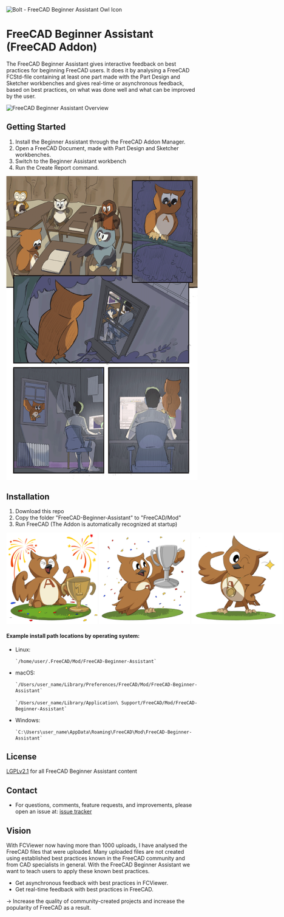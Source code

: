 <img src="bolt.jpg" alt="Bolt - FreeCAD Beginner Assistant Owl Icon" style="width:320px;"/>

# FreeCAD Beginner Assistant (FreeCAD Addon)


The FreeCAD Beginner Assistant gives interactive feedback on best practices for beginning FreeCAD users. It does it by analysing a FreeCAD FCStd-file containing at least one part made with the Part Design and Sketcher workbenches and gives real-time or asynchronous feedback, based on best practices, on what was done well and what can be improved by the user.

![FreeCAD Beginner Assistant Overview](freecad-beginner-assistant-overview.png)

## Getting Started
1. Install the Beginner Assistant through the FreeCAD Addon Manager.
2. Open a FreeCAD Document, made with Part Design and Sketcher workbenches.
3. Switch to the Beginner Assistant workbench
4. Run the Create Report command.

![FreeCAD Beginner Assistant Story Comic](freecad-beginner-assistant-bolt-comic.png)

## Installation
1. Download this repo
2. Copy the folder "FreeCAD-Beginner-Assistant" to "FreeCAD/Mod"
3. Run FreeCAD (The Addon is automatically recognized at startup)

<span style="white-space: nowrap;">
<img src="bolt-happy-4.png" alt="Bolt happy level 4 mood" style="width:240px;"/>
<img src="bolt-happy-3.png" alt="Bolt happy level 3 mood" style="width:240px;"/>
<img src="bolt-happy-2.png" alt="Bolt happy level 2 mood" style="width:240px;"/>
<img src="bolt-happy-1.png" alt="Bolt happy level 1 mood" style="width:240px;"/>
<img src="bolt-neutral.png" alt="Bolt neutral mood" style="width:240px;"/>
<img src="bolt-sad.png" alt="Bolt sad mood" style="width:240px;"/>
</span>


#### Example install path locations by operating system:

* Linux:

      `/home/user/.FreeCAD/Mod/FreeCAD-Beginner-Assistant`


* macOS:

      `/Users/user_name/Library/Preferences/FreeCAD/Mod/FreeCAD-Beginner-Assistant`

      `/Users/user_name/Library/Application\ Support/FreeCAD/Mod/FreeCAD-Beginner-Assistant`


* Windows:

      `C:\Users\user_name\AppData\Roaming\FreeCAD\Mod\FreeCAD-Beginner-Assistant`



## License
[LGPLv2.1](https://github.com/alekssadowski95/FreeCAD-Beginner-Assistant/blob/main/LICENSE) for all FreeCAD Beginner Assistant content

## Contact
* For questions, comments, feature requests, and improvements, please open an issue at: [issue tracker](https://github.com/alekssadowski95/FreeCAD-Beginner-Assistant/issues)

## Vision
With FCViewer now having more than 1000 uploads, I have analysed the FreeCAD files that were uploaded. Many uploaded files are not created using established best practices known in the FreeCAD community and from CAD specialists in general. With the FreeCAD Beginner Assistant we want to teach users to apply these known best practices. 
- Get asynchronous feedback with best practices in FCViewer.
- Get real-time feedback with best practices in FreeCAD.

-> Increase the quality of community-created projects and increase the popularity of FreeCAD as a result.
